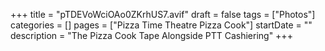 +++
title = "pTDEVoWciOAo0ZKrhUS7.avif"
draft = false
tags = ["Photos"]
categories = []
pages = ["Pizza Time Theatre Pizza Cook"]
startDate = ""
description = "The Pizza Cook Tape Alongside PTT Cashiering"
+++
